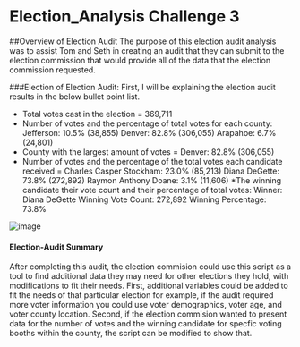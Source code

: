 # Election_Analysis Challenge 3


##Overview of Election Audit
The purpose of this election audit analysis was to assist Tom and Seth in creating an audit that they can submit to the election commission that would provide all of the data that the election commission requested. 


###Election of Election Audit:
First, I will be explaining the election audit results in the below bullet point list. 
* Total votes cast in the election = 369,711
* Number of votes and the percentage of total votes for each county:
    Jefferson: 10.5% (38,855)
    Denver: 82.8% (306,055)
    Arapahoe: 6.7% (24,801)
* County with the largest amount of votes = Denver: 82.8% (306,055)
* Number of votes and the percentage of the total votes each candidate received = 
    Charles Casper Stockham: 23.0% (85,213)
    Diana DeGette: 73.8% (272,892)
    Raymon Anthony Doane: 3.1% (11,606)
*The winning candidate their vote count and their percentage of total votes:
    Winner: Diana DeGette
    Winning Vote Count: 272,892
    Winning Percentage: 73.8%
    
    
    
![image](https://user-images.githubusercontent.com/106784795/177198688-e03977f3-7aae-419c-a4ce-c72eeb82f2f8.png)


#### Election-Audit Summary
After completing this audit, the election commision could use this script as a tool to find additional data they may need for other elections they hold, with modifications to fit their needs. First, additional variables could be added to fit the needs of that particular election for example, if the audit required more voter information you could use voter demographics, voter age, and voter county location. Second, if the election commision wanted to present data for the number of votes and the winning candidate for specfic voting booths within the county, the script can be modified to show that. 
